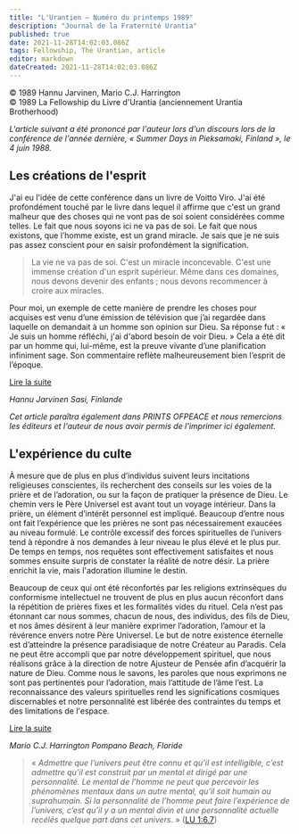 ```yaml
---
title: "L'Urantien — Numéro du printemps 1989"
description: "Journal de la Fraternité Urantia"
published: true
date: 2021-11-28T14:02:03.086Z
tags: Fellowship, The Urantian, article
editor: markdown
dateCreated: 2021-11-28T14:02:03.086Z
---
```


<p class="v-card v-sheet theme--light grey lighten-3 px-2">© 1989 Hannu Jarvinen, Mario C.J. Harrington<br>© 1989 La Fellowship du Livre d'Urantia (anciennement Urantia Brotherhood)</p>


_L'article suivant a été prononcé par l'auteur lors d'un discours lors de la conférence de l'année dernière, « Summer Days in Pieksamaki, Finland », le 4 juin 1988._

## Les créations de l'esprit

J'ai eu l'idée de cette conférence dans un livre de Voitto Viro. J'ai été profondément touché par le livre dans lequel il affirme que c'est un grand malheur que des choses qui ne vont pas de soi soient considérées comme telles. Le fait que nous soyons ici ne va pas de soi. Le fait que nous existons, que l’homme existe, est un grand miracle. Je sais que je ne suis pas assez conscient pour en saisir profondément la signification.

> La vie ne va pas de soi. C'est un miracle inconcevable. C'est une immense création d'un esprit supérieur. Même dans ces domaines, nous devons devenir des enfants ; nous devons recommencer à croire aux miracles.

Pour moi, un exemple de cette manière de prendre les choses pour acquises est venu d’une émission de télévision que j’ai regardée dans laquelle on demandait à un homme son opinion sur Dieu. Sa réponse fut : « Je suis un homme réfléchi, j'ai d'abord besoin de voir Dieu. » Cela a été dit par un homme qui, lui-même, est la preuve vivante d’une planification infiniment sage. Son commentaire reflète malheureusement bien l’esprit de l’époque.

[Lire la suite](/fr/article/Hannu_Jarvinen/The_creations_of_mind)

_Hannu Jarvinen_
_Sasi, Finlande_

_Cet article paraîtra également dans PRINTS OFPEACE et nous remercions les éditeurs et l'auteur de nous avoir permis de l'imprimer ici également._

## L'expérience du culte

À mesure que de plus en plus d’individus suivent leurs incitations religieuses conscientes, ils recherchent des conseils sur les voies de la prière et de l’adoration, ou sur la façon de pratiquer la présence de Dieu. Le chemin vers le Père Universel est avant tout un voyage intérieur. Dans la prière, un élément d’intérêt personnel est impliqué. Beaucoup d’entre nous ont fait l’expérience que les prières ne sont pas nécessairement exaucées au niveau formulé. Le contrôle excessif des forces spirituelles de l’univers tend à répondre à nos demandes à leur niveau le plus élevé et le plus pur. De temps en temps, nos requêtes sont effectivement satisfaites et nous sommes ensuite surpris de constater la réalité de notre désir. La prière enrichit la vie, mais l'adoration illumine le destin.

Beaucoup de ceux qui ont été réconfortés par les religions extrinsèques du conformisme intellectuel ne trouvent de plus en plus aucun réconfort dans la répétition de prières fixes et les formalités vides du rituel. Cela n’est pas étonnant car nous sommes, chacun de nous, des individus, des fils de Dieu, et nos âmes désirent à leur manière exprimer l’adoration, l’amour et la révérence envers notre Père Universel. Le but de notre existence éternelle est d’atteindre la présence paradisiaque de notre Créateur au Paradis. Cela ne peut être accompli que par notre développement spirituel, que nous réalisons grâce à la direction de notre Ajusteur de Pensée afin d’acquérir la nature de Dieu. Comme nous le savons, les paroles que nous exprimons ne sont pas pertinentes pour l’adoration, mais l’attitude de l’âme l’est. La reconnaissance des valeurs spirituelles rend les significations cosmiques discernables et notre personnalité est libérée des contraintes du temps et des limitations de l'espace.

[Lire la suite](/fr/article/Mario_C_J_Harrington/The_worship_experience)

_Mario C.J. Harrington_
_Pompano Beach, Floride_

> « _Admettre que l’univers peut être connu et qu’il est intelligible, c’est admettre qu’il est construit par un mental et dirigé par une personnalité. Le mental de l’homme ne peut que percevoir les phénomènes mentaux dans un autre mental, qu’il soit humain ou suprahumain. Si la personnalité de l’homme peut faire l’expérience de l’univers, c’est qu’il y a un mental divin et une personnalité actuelle recélés quelque part dans cet univers._ » ([LU 1:6.7](/fr/The_Urantia_Book/1#p6_7))



